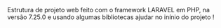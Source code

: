 Estrutura de projeto web feito com o framework LARAVEL em PHP, na versão 7.25.0 e usando algumas bibliotecas ajudar no inínio do projeto !
